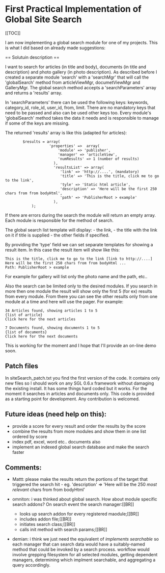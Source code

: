 <!-- Name: RFC/SiteSearch/FirstPracticalImplementation -->
<!-- Version: 10 -->
<!-- Last-Modified: 2006/07/07 16:10:42 -->
<!-- Author: rbenea -->
# First Practical Implementation of Global Site Search
[[TOC]]

I am now implementing a global search module for one of my projects. This is what I did based on already made suggestions:

== Solutuin description == 

I want to search for articles (in title and body), documents (in title and description) and photo gallery (in photo description). As described before I created a separate module 'search' with a 'searchMgr' that will call the 'globalSearch' method from articleViewMgr, documetViewMgr and GalleryMgr. The global search method accepts a 'searchParameters' array and returns a 'results' array.

In 'searchParameters' there can be used the following  keys:  keywords, category_id,  role_id, user_id, from, limit. There are no mandatory keys that need to be passed and also can be used other keys too. Every module's 'globalSearch' method takes the data it needs and is responsible to manage if  some of the keys are missing.

The returned 'results' array is like this (adapted for articles):


            $results = array(
                        'properties' =>  array(
                            'module' => 'publisher',
                            'manager' => 'articleView',
                            'numResults' => 1 (number of results)
                          ),
                          'resultsList' => array(
                             'link' => 'http://....', (mandatory)
                             'title' => 'This is the title, click me to go to the link',
                             'tyle' => 'Static html article',
                             'description' => 'Here will be the first 250 chars from from bodyHtml',
                             'path' => 'PublisherRoot > example'
                          ),
                );

If there are errors during the search the module will return an empty array. Each module is responsible for the method of search.

The global search list template will display:
    - the link,
    - the title with the link on it if title is supplied
    - the other fields if specified.

By providing the 'type' field we can set separate templates for showing a result item. In this case the result item will show like this:


    This is the title, click me to go to the link [link to http://....]
    Here will be the first 250 chars from from bodyHtml ...
    Path: PublisherRoot > example

For example for gallery will list only the photo name and the path, etc..

Also the search can be limited only to the desired modules. If you search in more then one module the result will show only the first 5 (for ex) results from every module. From there you can see the other results only from one module at a time and here will use the pager. For example:


    34 Articles found, showing articles 1 to 5
    {list of article}
    Click here for the next articles
    
    7 Documents found, showing documents 1 to 5
    {list of documents}
    Click here for the next documents

This is working for the moment and I hope that I'll provide an on-line demo soon.

## Patch files

In siteSearch_patch.txt you find the first version of the code. It contains only new files so I should work on any SGL 0.6.x framework without damaging the existing install. It has some things hard coded but it works. For the moment it searches in articles and documents only. This code is provided as a starting point for development. Any contribution is welcomed. 

## Future ideas (need help on this):
 * provide a score for every result and order the results by the score
 * combine the results from more modules and show them in one list ordered by score
 * index pdf, excel, word etc.. documents also
 * implement an indexed global search database and make the search faster

## Comments:
 * Mattt: please make the results return the portions of the target that triggered the search hit - eg.  'description' => 'Here will be the 250 _most relevant_ chars from from bodyHtml'

 * omniton: i was thinked about global search. How about module specific search addons? On search event the search manager:[[BR]]
   - looks up search addon for every registered maodule;[[BR]]
   - includes addon file;[[BR]]
   - initiates search class;[[BR]]
   - calls init method with search params;[[BR]]

 * demian: i think we just need the equivalent of _implements searchable_ so each manager that can search data would have a suitably-named method that could be invoked by a search process. workflow would involve grepping filesystem for all selected modules, getting dependent managers, determining which implment searchable, and aggregating a query accordingly.